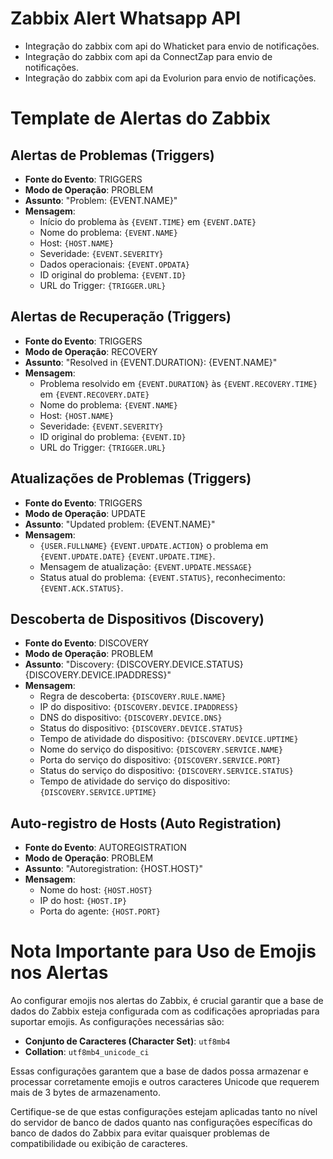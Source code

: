 # Zabbix Alert Whatsapp API
- Integração do zabbix com api do Whaticket para envio de notificações.
- Integração do zabbix com api da ConnectZap para envio de notificações.
- Integração do zabbix com api da Evolurion para envio de notificações.


# Template de Alertas do Zabbix

## Alertas de Problemas (Triggers)
- **Fonte do Evento**: TRIGGERS
- **Modo de Operação**: PROBLEM
- **Assunto**: "Problem: {EVENT.NAME}"
- **Mensagem**:
  - Início do problema às `{EVENT.TIME}` em `{EVENT.DATE}`
  - Nome do problema: `{EVENT.NAME}`
  - Host: `{HOST.NAME}`
  - Severidade: `{EVENT.SEVERITY}`
  - Dados operacionais: `{EVENT.OPDATA}`
  - ID original do problema: `{EVENT.ID}`
  - URL do Trigger: `{TRIGGER.URL}`

## Alertas de Recuperação (Triggers)
- **Fonte do Evento**: TRIGGERS
- **Modo de Operação**: RECOVERY
- **Assunto**: "Resolved in {EVENT.DURATION}: {EVENT.NAME}"
- **Mensagem**:
  - Problema resolvido em `{EVENT.DURATION}` às `{EVENT.RECOVERY.TIME}` em `{EVENT.RECOVERY.DATE}`
  - Nome do problema: `{EVENT.NAME}`
  - Host: `{HOST.NAME}`
  - Severidade: `{EVENT.SEVERITY}`
  - ID original do problema: `{EVENT.ID}`
  - URL do Trigger: `{TRIGGER.URL}`

## Atualizações de Problemas (Triggers)
- **Fonte do Evento**: TRIGGERS
- **Modo de Operação**: UPDATE
- **Assunto**: "Updated problem: {EVENT.NAME}"
- **Mensagem**:
  - `{USER.FULLNAME}` `{EVENT.UPDATE.ACTION}` o problema em `{EVENT.UPDATE.DATE}` `{EVENT.UPDATE.TIME}`.
  - Mensagem de atualização: `{EVENT.UPDATE.MESSAGE}`
  - Status atual do problema: `{EVENT.STATUS}`, reconhecimento: `{EVENT.ACK.STATUS}`.

## Descoberta de Dispositivos (Discovery)
- **Fonte do Evento**: DISCOVERY
- **Modo de Operação**: PROBLEM
- **Assunto**: "Discovery: {DISCOVERY.DEVICE.STATUS} {DISCOVERY.DEVICE.IPADDRESS}"
- **Mensagem**:
  - Regra de descoberta: `{DISCOVERY.RULE.NAME}`
  - IP do dispositivo: `{DISCOVERY.DEVICE.IPADDRESS}`
  - DNS do dispositivo: `{DISCOVERY.DEVICE.DNS}`
  - Status do dispositivo: `{DISCOVERY.DEVICE.STATUS}`
  - Tempo de atividade do dispositivo: `{DISCOVERY.DEVICE.UPTIME}`
  - Nome do serviço do dispositivo: `{DISCOVERY.SERVICE.NAME}`
  - Porta do serviço do dispositivo: `{DISCOVERY.SERVICE.PORT}`
  - Status do serviço do dispositivo: `{DISCOVERY.SERVICE.STATUS}`
  - Tempo de atividade do serviço do dispositivo: `{DISCOVERY.SERVICE.UPTIME}`

## Auto-registro de Hosts (Auto Registration)
- **Fonte do Evento**: AUTOREGISTRATION
- **Modo de Operação**: PROBLEM
- **Assunto**: "Autoregistration: {HOST.HOST}"
- **Mensagem**:
  - Nome do host: `{HOST.HOST}`
  - IP do host: `{HOST.IP}`
  - Porta do agente: `{HOST.PORT}`

# Nota Importante para Uso de Emojis nos Alertas

Ao configurar emojis nos alertas do Zabbix, é crucial garantir que a base de dados do Zabbix esteja configurada com as codificações apropriadas para suportar emojis. As configurações necessárias são:

- **Conjunto de Caracteres (Character Set)**: `utf8mb4`
- **Collation**: `utf8mb4_unicode_ci`

Essas configurações garantem que a base de dados possa armazenar e processar corretamente emojis e outros caracteres Unicode que requerem mais de 3 bytes de armazenamento.

Certifique-se de que estas configurações estejam aplicadas tanto no nível do servidor de banco de dados quanto nas configurações específicas do banco de dados do Zabbix para evitar quaisquer problemas de compatibilidade ou exibição de caracteres.